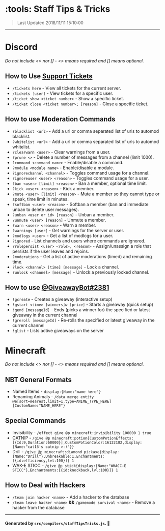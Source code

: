 # :tools: __**Staff Tips & Tricks**__

> Last Updated 2018/11/11 15:10:00

---
# Discord
*Do not include <> nor [] - <> means required and [] means optional.*

## How to Use [Support Tickets](http://liba001.github.io/Support-Manager)
- `/tickets here` - View all tickets for the current server.
- `/tickets [user]` - View tickets for a specific user.
- `/ticket show <ticket number>` - Show a specific ticket.
- `/ticket close <ticket number>; [reason]` - Close a specific ticket.

## How to use Moderation Commands
- `?blacklist <url>` - Add a url or comma separated list of urls to automod blacklist.
- `?whitelist <url>` - Add a url or comma separated list of urls to automod whitelist.
- `?clearwarn <user>` - Clear warnings from a user.
- `?prune <>` - Delete a number of messages from a channel (limit 1000).
- `?command <command name>` - Enable/disable a command.
- `?module <module name>` - Enable/disable a module.
- `?ignorechannel <channel>` - Toggles command usage for a channel.
- `?ignoreuser <user> <reason>` - Toggles command usage for a user.
- `?ban <user> [limit] <reason>` - Ban a member, optional time limit.
- `?kick <user> <reason>` - Kick a member.
- `?mute <user> [limit] <reason>` - Mute a member so they cannot type or speak, time limit in minutes.
- `?softban <user> <reason>` - Softban a member (ban and immediate unban to delete user messages).
- `?unban <user or id> [reason]` - Unban a member.
- `?unmute <user> [reason]` - Unmute a member.
- `?warn <user> <reason>` - Warn a member.
- `?warnings [user]` - Get warnings for the server or user.
- `?modlogs <user>` - Get a list of modlogs for a user.
- `?ignored` - List channels and users where commands are ignored.
- `?rolepersist <user> <role>, <reason>` - Assign/unassign a role that persists if the user leaves and rejoins.
- `?moderations` - Get a list of active moderations (timed) and remaining time.
- `?lock <channel> [time] [message]` - Lock a channel.
- `?unlock <channel> [message]` - Unlock a previously locked channel.

## How to use [@GiveawayBot#2381](http://giveawaybot.party)
- `!gcreate` - Creates a giveaway (interactive setup)
- `!gstart <time> [winners]w [prize]` - Starts a giveaway (quick setup)
- `!gend [messageId]` - Ends (picks a winner for) the specified or latest giveaway in the current channel
- `!greroll [messageId]` - Re-rolls the specified or latest giveaway in the current channel
- `!glist` - Lists active giveaways on the server

# Minecraft
*Do not include <> nor [] - <> means required and [] means optional.*

## NBT General Formats
- Named Items - `display:{Name:"name here"}`
- Renaming Animals - `/data merge entity @e[sort=nearest,limit=1,type=ANIME_TYPE_HERE] {CustomName:"NAME_HERE"}`

## Special Commands
- Invisibility - `/effect give @p minecraft:invisibility 100000 1 true`
- CATNIP - `/give @p minecraft:potion{CustomPotionEffects:[{Id:9,Duration:60000}],CustomPotionColor:16122102,display:{Name:"cat16's catnip >:)"}}`
- Drill - `/give @p minecraft:diamond_pickaxe{display:{Name:"Drill"},Unbreakable:1,Enchantments:[{id:efficiency,lvl:100}]} 1`
- WAK-E STICC - `/give @p stick{display:{Name:"WHACC-E STICC"},Enchantments:[{id:knockback,lvl:100}]} 1`

## How to Deal with Hackers
- `/team join hacker <name>` - Add a hacker to the database
- `/team leave hacker <name>` __&&__ `/gamemode survival <name>` - Remove a hacker from the database

---
#### Generated by `src/compilers/staffTipsTricks.js`. 🚀
